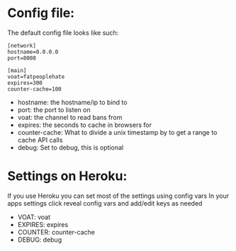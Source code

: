 Config file:
===

The default config file looks like such:

```
[network]
hostname=0.0.0.0
port=8008

[main]
voat=fatpeoplehate
expires=300
counter-cache=100
```

* hostname: the hostname/ip to bind to
* port: the port to listen on
* voat: the channel to read bans from
* expires: the seconds to cache in browsers for
* counter-cache: What to divide a unix timestamp by to get a range to cache API calls
* debug: Set to debug, this is optional

Settings on Heroku:
===
If you use Heroku you can set most of the settings using config vars
In your apps settings click reveal config vars and add/edit keys as needed

* VOAT: voat
* EXPIRES: expires
* COUNTER: counter-cache
* DEBUG: debug

